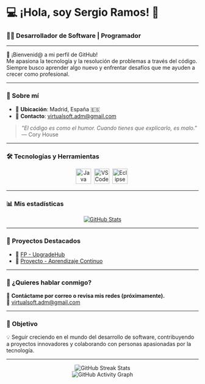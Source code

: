# 💻 ¡Hola, soy **Sergio Ramos**! 👋  

### 🧑‍💻 Desarrollador de Software | Programador

---

🌟 ¡Bienvenid@ a mi perfil de GitHub!  
Me apasiona la tecnología y la resolución de problemas a través del código. Siempre busco aprender algo nuevo y enfrentar desafíos que me ayuden a crecer como profesional.

---

### 📍 Sobre mí

- 📍 **Ubicación**: Madrid, España 🇪🇸  
- 📧 **Contacto**: [virtualsoft.adm@gmail.com](mailto:virtualsoft.adm@gmail.com)  
<!-- - 🌐 [LinkedIn](https://www.linkedin.com/in/tu-perfil) | [Portafolio](https://tupagina.com) -->

> _"El código es como el humor. Cuando tienes que explicarlo, es malo."_ — Cory House

---

### 🛠️ Tecnologías y Herramientas

<div align="center">
    <img src="https://cdn.jsdelivr.net/gh/devicons/devicon/icons/java/java-original.svg" title="Java" alt="Java" width="40" height="40"/>&nbsp;
    <img src="https://cdn.jsdelivr.net/gh/devicons/devicon/icons/vscode/vscode-original.svg" title="VSCode" alt="VSCode" width="40" height="40"/>&nbsp;
    <img src="https://cdn.jsdelivr.net/gh/devicons/devicon/icons/eclipse/eclipse-original.svg" title="Eclipse" alt="Eclipse" width="40" height="40"/>&nbsp;
</div>

---

### 📊 Mis estadísticas

<div align="center">

[![GitHub Stats](https://github-readme-stats.vercel.app/api?username=SRamos-Dev&show_icons=true&theme=radical)](https://github.com/SRamos-Dev)

</div>

---

### 🚀 Proyectos Destacados

<!-- Agrega enlaces a proyectos interesantes -->
- 📂 [FP - UpgradeHub](https://github.com/SRamos-Dev/Upgrade-DAM)
- 📂 [Proyecto - Aprendizaje Continuo](https://github.com/SRamos-Dev/Aprendizaje-continuo)

---

### 💬 ¿Quieres hablar conmigo?

💌 **Contáctame por correo o revisa mis redes (próximamente).**  
🔗 [virtualsoft.adm@gmail.com](mailto:virtualsoft.adm@gmail.com)

---

### 🎯 Objetivo

💡 Seguir creciendo en el mundo del desarrollo de software, contribuyendo a proyectos innovadores y colaborando con personas apasionadas por la tecnología.

---

<div align="center">
    <img src="https://github-readme-streak-stats.herokuapp.com/?user=SRamos-Dev&theme=radical" alt="GitHub Streak Stats" />
</div>

<div align="center">
    <img src="https://activity-graph.herokuapp.com/graph?username=SRamos-Dev&theme=radical" alt="GitHub Activity Graph" />
</div>

